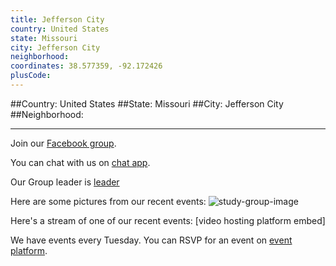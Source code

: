 ```yaml
---
title: Jefferson City
country: United States
state: Missouri
city: Jefferson City
neighborhood: 
coordinates: 38.577359, -92.172426
plusCode:
---
```


##Country: United States
##State: Missouri
##City: Jefferson City
##Neighborhood: 
*****
Join our [Facebook group](https://www.facebook.com/groups/free.code.camp.jeffersoncity).

You can chat with us on [chat app]().

Our Group leader is [leader]()

Here are some pictures from our recent events:
![study-group-image]()

Here's a stream of one of our recent events:
[video hosting platform embed]

We have events every Tuesday. You can RSVP for an event on [event platform]().
